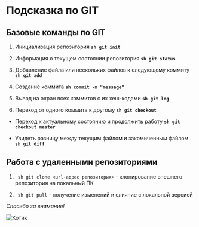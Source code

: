 # Подсказка по GIT

## Базовые команды по GIT

1. Инициализация репозитория
**```sh git init```**

2. Информация о текущем состоянии репозитория
**```sh git status```**

3. Добавление файла или нескольких файлов к следующему коммиту
**```sh git add```**

4. Создание коммита 
**```sh commit -m "message"```**

5. Вывод на экран всех коммитов с их хеш-кодами 
**```sh git log```**

6. Переход от одного коммита к другому
**```sh git checkout```**

* Переход к актуальному состоянию и продолжить работу 
**```sh git checkout master```**

* Увидеть разницу между текущим файлом и закомиченным файлом **```sh git diff```**


## Работа с удаленными репозиториями

1. ``` sh git clone <url-адрес репозитория>``` - клонирование внешнего репозитория на локальный ПК

2. ``` sh git pull``` - получение изменений и слияние с локальной версией

*Спасибо за внимание!*

![Котик](IMG_5403.JPG)
